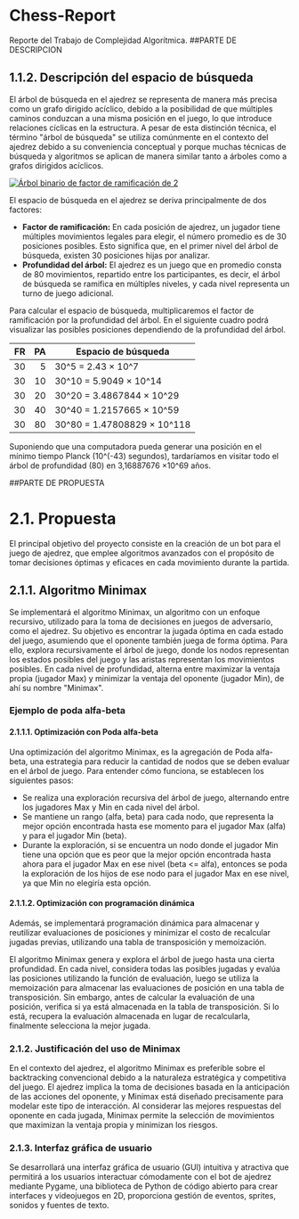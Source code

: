 # Chess-Report
Reporte del Trabajo de Complejidad Algorítmica.
##PARTE DE DESCRIPCION

## 1.1.2. Descripción del espacio de búsqueda

El árbol de búsqueda en el ajedrez se representa de manera más precisa como un grafo dirigido acíclico, debido a la posibilidad de que múltiples caminos conduzcan a una misma posición en el juego, lo que introduce relaciones cíclicas en la estructura. A pesar de esta distinción técnica, el término "árbol de búsqueda" se utiliza comúnmente en el contexto del ajedrez debido a su conveniencia conceptual y porque muchas técnicas de búsqueda y algoritmos se aplican de manera similar tanto a árboles como a grafos dirigidos acíclicos.

[![Árbol binario de factor de ramificación de 2](https://i.postimg.cc/1z6CMndr/Arbol-Binario.png)](https://postimg.cc/CZhsx1SR)

El espacio de búsqueda en el ajedrez se deriva principalmente de dos factores:
- **Factor de ramificación:** En cada posición de ajedrez, un jugador tiene múltiples movimientos legales para elegir, el número promedio es de 30 posiciones posibles. Esto significa que, en el primer nivel del árbol de búsqueda, existen 30 posiciones hijas por analizar.
- **Profundidad del árbol:** El ajedrez es un juego que en promedio consta de 80 movimientos, repartido entre los participantes, es decir, el árbol de búsqueda se ramifica en múltiples niveles, y cada nivel representa un turno de juego adicional.

Para calcular el espacio de búsqueda, multiplicaremos el factor de ramificación por la profundidad del árbol. En el siguiente cuadro podrá visualizar las posibles posiciones dependiendo de la profundidad del árbol.

| FR  | PA | Espacio de búsqueda |
|----:|---:|---------------------|
| 30  | 5  | 30^5 = 2.43 × 10^7  |
| 30  | 10 | 30^10 = 5.9049 × 10^14 |
| 30  | 20 | 30^20 = 3.4867844 × 10^29 |
| 30  | 40 | 30^40 = 1.2157665 × 10^59 |
| 30  | 80 | 30^80 = 1.47808829 × 10^118 |

Suponiendo que una computadora pueda generar una posición en el mínimo tiempo Planck (10^(-43)  segundos), tardaríamos en visitar todo el árbol de profundidad (80) en 3,16887676 ×10^69 años. 

##PARTE DE PROPUESTA
# 2.1. Propuesta

El principal objetivo del proyecto consiste en la creación de un bot para el juego de ajedrez, que emplee algoritmos avanzados con el propósito de tomar decisiones óptimas y eficaces en cada movimiento durante la partida.

## 2.1.1. Algoritmo Minimax

Se implementará el algoritmo Minimax, un algoritmo con un enfoque recursivo, utilizado para la toma de decisiones en juegos de adversario, como el ajedrez. Su objetivo es encontrar la jugada óptima en cada estado del juego, asumiendo que el oponente también juega de forma óptima. Para ello, explora recursivamente el árbol de juego, donde los nodos representan los estados posibles del juego y las aristas representan los movimientos posibles. En cada nivel de profundidad, alterna entre maximizar la ventaja propia (jugador Max) y minimizar la ventaja del oponente (jugador Min), de ahí su nombre "Minimax".

### Ejemplo de poda alfa-beta

#### 2.1.1.1. Optimización con Poda alfa-beta

Una optimización del algoritmo Minimax, es la agregación de Poda alfa-beta, una estrategia para reducir la cantidad de nodos que se deben evaluar en el árbol de juego. Para entender cómo funciona, se establecen los siguientes pasos:
- Se realiza una exploración recursiva del árbol de juego, alternando entre los jugadores Max y Min en cada nivel del árbol.
- Se mantiene un rango (alfa, beta) para cada nodo, que representa la mejor opción encontrada hasta ese momento para el jugador Max (alfa) y para el jugador Min (beta).
- Durante la exploración, si se encuentra un nodo donde el jugador Min tiene una opción que es peor que la mejor opción encontrada hasta ahora para el jugador Max en ese nivel (beta <= alfa), entonces se poda la exploración de los hijos de ese nodo para el jugador Max en ese nivel, ya que Min no elegiría esta opción.

#### 2.1.1.2. Optimización con programación dinámica

Además, se implementará programación dinámica para almacenar y reutilizar evaluaciones de posiciones y minimizar el costo de recalcular jugadas previas, utilizando una tabla de transposición y memoización.

El algoritmo Minimax genera y explora el árbol de juego hasta una cierta profundidad. En cada nivel, considera todas las posibles jugadas y evalúa las posiciones utilizando la función de evaluación, luego se utiliza la memoización para almacenar las evaluaciones de posición en una tabla de transposición. Sin embargo, antes de calcular la evaluación de una posición, verifica si ya está almacenada en la tabla de transposición. Si lo está, recupera la evaluación almacenada en lugar de recalcularla, finalmente selecciona la mejor jugada.

### 2.1.2. Justificación del uso de Minimax

En el contexto del ajedrez, el algoritmo Minimax es preferible sobre el backtracking convencional debido a la naturaleza estratégica y competitiva del juego. El ajedrez implica la toma de decisiones basada en la anticipación de las acciones del oponente, y Minimax está diseñado precisamente para modelar este tipo de interacción. Al considerar las mejores respuestas del oponente en cada jugada, Minimax permite la selección de movimientos que maximizan la ventaja propia y minimizan los riesgos.

### 2.1.3. Interfaz gráfica de usuario

Se desarrollará una interfaz gráfica de usuario (GUI) intuitiva y atractiva que permitirá a los usuarios interactuar cómodamente con el bot de ajedrez mediante Pygame, una biblioteca de Python de código abierto para crear interfaces y videojuegos en 2D, proporciona gestión de eventos, sprites, sonidos y fuentes de texto.
